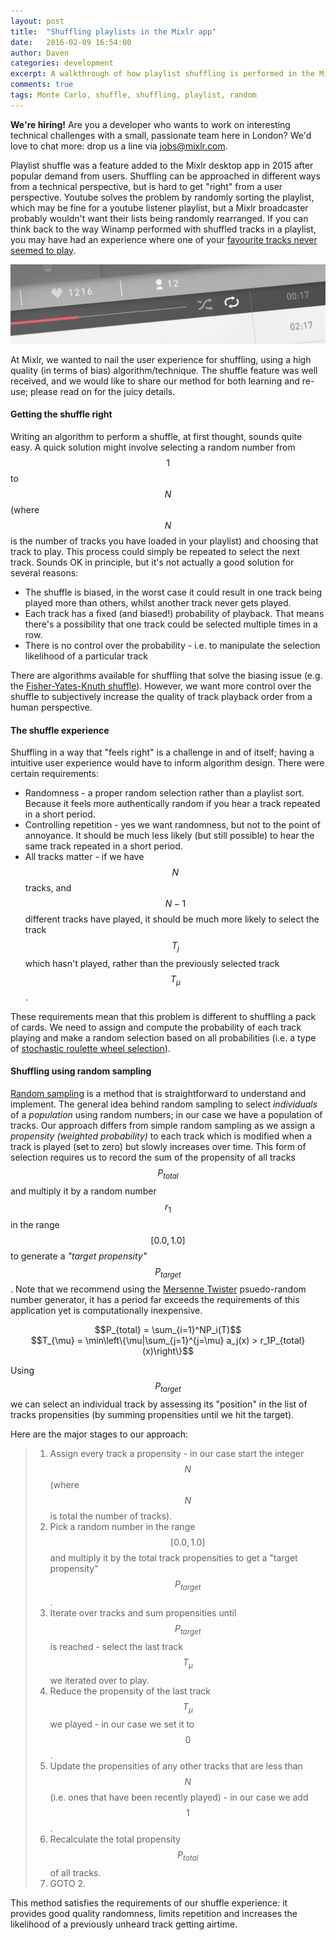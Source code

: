 ```yaml
---
layout: post
title:  "Shuffling playlists in the Mixlr app"
date:   2016-02-09 16:54:00
author: Daven
categories: development
excerpt: A walkthrough of how playlist shuffling is performed in the Mixlr desktop app using random sampling. This technique is a universal method that can be applied to many different problem domains.
comments: true
tags: Monte Carlo, shuffle, shuffling, playlist, random
---
```


<p class="info_block"><strong>We're hiring!</strong> Are you a developer who wants to work on interesting technical challenges with a small, passionate team here in London? We'd love to chat more: drop us a line via <a href="mailto:jobs@mixlr.com">jobs@mixlr.com</a>.</p>

Playlist shuffle was a feature added to the Mixlr desktop app in 2015 after popular demand from users.
Shuffling can be approached in different ways from a technical perspective, but is hard to get "right" from a user perspective.
Youtube solves the problem by randomly sorting the playlist, which may be fine for a youtube listener playlist, but a Mixlr broadcaster probably wouldn't want their lists being randomly rearranged.
If you can think back to the way Winamp performed with shuffled tracks in a playlist, you may have had an experience where one of your [favourite tracks never seemed to play](https://thetfp.com/tfp/tilted-technology/60783-how-does-winamps-shuffle-work.html).

![Shuffle control in the Mixlr desktop app](/images/shuffle.png)

At Mixlr, we wanted to nail the user experience for shuffling, using a high quality (in terms of bias) algorithm/technique.
The shuffle feature was well received, and we would like to share our method for both learning and re-use; please read on for the juicy details.


#### Getting the shuffle right

Writing an algorithm to perform a shuffle, at first thought, sounds quite easy.
A quick solution might involve selecting a random number from <span>$$1$$</span> to <span>$$N$$</span> (where <span>$$N$$</span> is the number of tracks you have loaded in your playlist) and choosing that track to play. 
This process could simply be repeated to select the next track. Sounds OK in principle, but it's not actually a good solution for several reasons:

* The shuffle is biased, in the worst case it could result in one track being played more than others, whilst another track never gets played.
* Each track has a fixed (and biased!) probability of playback. That means there's a possibility that one track could be selected multiple times in a row.
* There is no control over the probability - i.e. to manipulate the selection likelihood of a particular track

There are algorithms available for shuffling that solve the biasing issue (e.g. the [Fisher-Yates-Knuth shuffle](https://en.wikipedia.org/wiki/Fisher%E2%80%93Yates_shuffle)).
However, we want more control over the shuffle to subjectively increase the quality of track playback order from a human perspective. 

#### The shuffle experience

Shuffling in a way that "feels right" is a challenge in and of itself; having a intuitive user experience would have to inform algorithm design.
There were certain requirements: 

* Randomness - a proper random selection rather than a playlist sort. Because it feels more authentically random if you hear a track repeated in a short period.
* Controlling repetition - yes we want randomness, but not to the point of annoyance. It should be much less likely (but still possible) to hear the same track repeated in a short period.
* All tracks matter - if we have <span>$$N$$</span> tracks, and <span>$$N - 1$$</span> different tracks have played, it should be much more likely to select the track <span>$$T_j$$</span> which hasn't played, rather than the previously selected track <span>$$T_{\mu}$$</span>.

These requirements mean that this problem is different to shuffling a pack of cards.
We need to assign and compute the probability of each track playing and make a random selection based on all probabilities (i.e. a type of [stochastic roulette wheel selection](http://stackoverflow.com/questions/177271/roulette-selection-in-genetic-algorithms)).

#### Shuffling using random sampling

[Random sampling](https://en.wikipedia.org/wiki/Sampling_(statistics)) is a method that is straightforward to understand and implement.
The general idea behind random sampling to select *individuals* of a *population* using random numbers; in our case we have a population of tracks.
Our approach differs from simple random sampling as we assign a *propensity (weighted probability)* to each track which is modified when a track is played (set to zero) but slowly increases over time.
This form of selection requires us to record the sum of the propensity of all tracks <span>$$P_{total}$$</span> and multiply it by a random number $$r_1$$ in the range <span>$$[0.0, 1.0]$$</span> to generate a *"target propensity"* <span>$$P_{target}$$</span>.
Note that we recommend using the [Mersenne Twister](https://en.wikipedia.org/wiki/Mersenne_Twister) psuedo-random number generator, it has a period far exceeds the requirements of this application yet is computationally inexpensive.

<center><span>$$P_{total} = \sum_{i=1}^NP_i(T)$$</span></center>

<center><span>$$T_{\mu} = \min\left\{\mu|\sum_{j=1}^{j=\mu} a_j(x) > r_1P_{total}(x)\right\}$$</span></center>

Using <span>$$P_{target}$$</span> we can select an individual track by assessing its "position" in the list of tracks propensities (by summing propensities until we hit the target).

<!-- prettify this somehow, maybe convert to a python gist (thought that might be quite big!), what do you think rob? -->
Here are the major stages to our approach:

> 1. Assign every track a propensity - in our case start the integer <span>$$N$$</span> (where $$N$$ is total the number of tracks).
> 2. Pick a random number in the range <span>$$[0.0, 1.0]$$</span> and multiply it by the total track propensities to get a "target propensity" <span>$$P_{target}$$</span>.
> 3. Iterate over tracks and sum propensities until <span>$$P_{target}$$</span> is reached - select the last track <span>$$T_{\mu}$$</span> we iterated over to play.
> 4. Reduce the propensity of the last track <span>$$T_{\mu}$$</span> we played - in our case we set it to <span>$$0$$</span>.
> 5. Update the propensities of any other tracks that are less than <span>$$N$$</span> (i.e. ones that have been recently played) - in our case we add <span>$$1$$</span>.
> 6. Recalculate the total propensity <span>$$P_{total}$$</span> of all tracks.
> 7. GOTO 2.

This method satisfies the requirements of our shuffle experience: it provides good quality randomness, limits repetition and increases the likelihood of a previously unheard track getting airtime.

